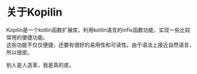 # 关于Kopilin

Kopilin是一个kotlin函数扩展库，利用kotlin语言的infix函数功能，实现一些比较常用的便捷功能。  
这些功能不仅仅便捷，还要有很好的易用性和可读性。由于语法上接近自然语言，所以很皮。  

别人是人造革，我是真的皮。